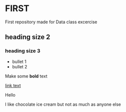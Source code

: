 # FIRST
First repository made for Data class excercise

## heading size 2

### heading size 3

* bullet 1
* bullet 2

Make some **bold** text

[link text](http://github.com/KIVA7777)

Hello

I like chocolate ice cream
but not as much as anyone else
